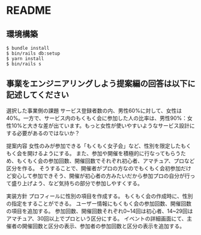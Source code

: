 # README

## 環境構築
```
$ bundle install
$ bin/rails db:setup
$ yarn install
$ bin/rails s
```

## 事業をエンジニアリングしよう提案編の回答は以下に記述してください
選択した事業側の課題
サービス登録者数の内、男性60%に対して、女性は40%。一方で、サービス内のもくもく会に参加した人の比率は、男性90%：女性10%と大きな差が出ています。もっと女性が使いやすいようなサービス設計にする必要があるのではないか？

提案内容
女性のみが参加できる「もくもく女子会」など、性別を限定したもくもく会を開けるようにする。
また、参加や開催を積極的に行なってもらうため、もくもく会の参加回数、開催回数でそれぞれ初心者、アマチュア、プロなど区分を作る。
そうすることで、開催者がプロの方なのでもくもく会初参加だけど安心して参加できそう、開催が初心者の方みたいだから参加プロの自分が行って盛り上げよう、など気持ちの部分で参加しやすくする。

実装方針
プロフィールに性別の項目を作成する。
もくもく会の作成時に、性別の指定をすることができる。
ユーザー情報にもくもく会の参加回数、開催回数の項目を追加する。
参加回数、開催回数それぞれ0~14回は初心者、14~29回はアマチュア、30回以上でプロという区分にする。
イベントの詳細画面にて、主催者の開催回数と区分の表示、参加者の参加回数と区分の表示を追加する。

